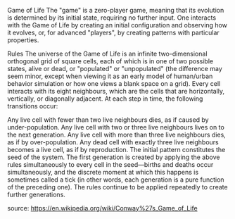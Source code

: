 Game of Life
The "game" is a zero-player game, meaning that its evolution is determined by its initial state, requiring no further input. One interacts with the Game of Life by creating an initial configuration and observing how it evolves, or, for advanced "players", by creating patterns with particular properties.

Rules
The universe of the Game of Life is an infinite two-dimensional orthogonal grid of square cells, each of which is in one of two possible states, alive or dead, or "populated" or "unpopulated" (the difference may seem minor, except when viewing it as an early model of human/urban behavior simulation or how one views a blank space on a grid). Every cell interacts with its eight neighbours, which are the cells that are horizontally, vertically, or diagonally adjacent. At each step in time, the following transitions occur:

Any live cell with fewer than two live neighbours dies, as if caused by under-population.
Any live cell with two or three live neighbours lives on to the next generation.
Any live cell with more than three live neighbours dies, as if by over-population.
Any dead cell with exactly three live neighbours becomes a live cell, as if by reproduction.
The initial pattern constitutes the seed of the system. The first generation is created by applying the above rules simultaneously to every cell in the seed—births and deaths occur simultaneously, and the discrete moment at which this happens is sometimes called a tick (in other words, each generation is a pure function of the preceding one). The rules continue to be applied repeatedly to create further generations.

source: https://en.wikipedia.org/wiki/Conway%27s_Game_of_Life
